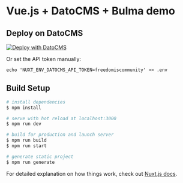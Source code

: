 # Vue.js + DatoCMS + Bulma demo

## Deploy on DatoCMS

[![Deploy with DatoCMS](https://dashboard.datocms.com/deploy/button.svg)](https://dashboard.datocms.com/deploy?repo=biomassives/mamawatoto-eco-school-datocms)

Or set the API token manually:

```
echo 'NUXT_ENV_DATOCMS_API_TOKEN=freedomiscommunity' >> .env
```

## Build Setup

```bash
# install dependencies
$ npm install

# serve with hot reload at localhost:3000
$ npm run dev

# build for production and launch server
$ npm run build
$ npm run start

# generate static project
$ npm run generate
```

For detailed explanation on how things work, check out [Nuxt.js docs](https://nuxtjs.org).

